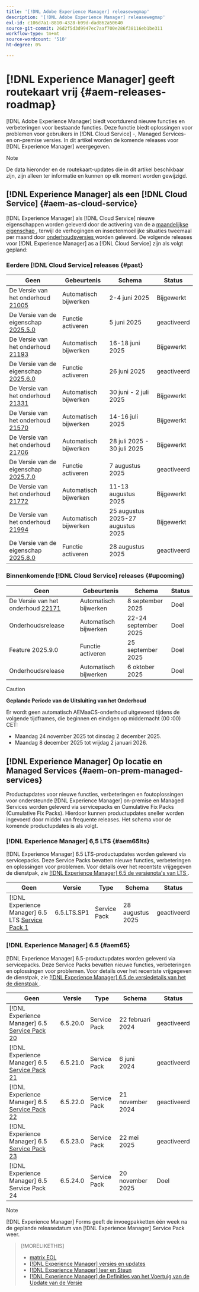```yaml
---
title: '[!DNL Adobe Experience Manager] releasewegmap'
description: '[!DNL Adobe Experience Manager] releasewegmap'
exl-id: c106d7a1-8810-4328-b99d-dad862a50640
source-git-commit: 26d2f5d3d9947ec7aaf700e286f38116eb1be311
workflow-type: tm+mt
source-wordcount: '510'
ht-degree: 0%

---
```



# [!DNL Experience Manager] geeft routekaart vrij {#aem-releases-roadmap}

[!DNL Adobe Experience Manager] biedt voortdurend nieuwe functies en verbeteringen voor bestaande functies. Deze functie biedt oplossingen voor problemen voor gebruikers in [!DNL Cloud Service] -, Managed Services- en on-premise versies. In dit artikel worden de komende releases voor [!DNL Experience Manager] weergegeven.

>[!NOTE]
>
>De data hieronder en de routekaart-updates die in dit artikel beschikbaar zijn, zijn alleen ter informatie en kunnen op elk moment worden gewijzigd.

## [!DNL Experience Manager] als een [!DNL Cloud Service] {#aem-as-cloud-service}

[!DNL Experience Manager] als [!DNL Cloud Service] nieuwe eigenschappen worden geleverd door de activering van de a [ maandelijkse eigenschap ](https://experienceleague.adobe.com/en/docs/experience-manager-cloud-service/content/release-notes/release-notes/release-notes-current), terwijl de verhogingen en insectenmoeilijke situaties tweemaal per maand door [ onderhoudsversies ](https://experienceleague.adobe.com/en/docs/experience-manager-cloud-service/content/release-notes/maintenance/latest) worden geleverd.
De volgende releases voor [!DNL Experience Manager] as a [!DNL Cloud Service] zijn als volgt gepland:

### Eerdere [!DNL Cloud Service] releases {#past}

| Geen | Gebeurtenis | Schema | Status |
|---|---|---|---|
| De Versie van het onderhoud [ 21005 ](https://experienceleague.adobe.com/en/docs/experience-manager-cloud-service/content/release-notes/maintenance/2025/2025-5-0#21005) | Automatisch bijwerken | 2-4 juni 2025 | Bijgewerkt |
| De Versie van de eigenschap [ 2025.5.0 ](https://experienceleague.adobe.com/en/docs/experience-manager-cloud-service/content/release-notes/release-notes/2025/release-notes-2025-5-0) | Functie activeren | 5 juni 2025 | geactiveerd |
| De Versie van het onderhoud [ 21193 ](https://experienceleague.adobe.com/en/docs/experience-manager-cloud-service/content/release-notes/maintenance/2025/2025-6-0) | Automatisch bijwerken | 16-18 juni 2025 | Bijgewerkt |
| De Versie van de eigenschap [ 2025.6.0 ](https://experienceleague.adobe.com/en/docs/experience-manager-cloud-service/content/release-notes/release-notes/2025/release-notes-2025-6-0) | Functie activeren | 26 juni 2025 | geactiveerd |
| De Versie van het onderhoud [ 21331 ](https://experienceleague.adobe.com/en/docs/experience-manager-cloud-service/content/release-notes/maintenance/2025/2025-7-0#21331) | Automatisch bijwerken | 30 juni - 2 juli 2025 | Bijgewerkt |
| De Versie van het onderhoud [ 21570 ](https://experienceleague.adobe.com/en/docs/experience-manager-cloud-service/content/release-notes/maintenance/2025/2025-7-0#21570) | Automatisch bijwerken | 14-16 juli 2025 | Bijgewerkt |
| De Versie van het onderhoud [ 21706 ](https://experienceleague.adobe.com/en/docs/experience-manager-cloud-service/content/release-notes/maintenance/2025/2025-7-0#21706) | Automatisch bijwerken | 28 juli 2025 - 30 juli 2025 | Bijgewerkt |
| De Versie van de eigenschap [ 2025.7.0 ](https://experienceleague.adobe.com/en/docs/experience-manager-cloud-service/content/release-notes/release-notes/2025/release-notes-2025-7-0) | Functie activeren | 7 augustus 2025 | geactiveerd |
| De Versie van het onderhoud [ 21772 ](https://experienceleague.adobe.com/en/docs/experience-manager-cloud-service/content/release-notes/maintenance/2025/2025-8-0#21772) | Automatisch bijwerken | 11-13 augustus 2025 | Bijgewerkt |
| De Versie van het onderhoud [ 21994 ](https://experienceleague.adobe.com/en/docs/experience-manager-cloud-service/content/release-notes/maintenance/2025/2025-8-0#21994) | Automatisch bijwerken | 25 augustus 2025-27 augustus 2025 | Bijgewerkt |
| De Versie van de eigenschap [ 2025.8.0 ](https://experienceleague.adobe.com/en/docs/experience-manager-cloud-service/content/release-notes/release-notes/release-notes-current) | Functie activeren | 28 augustus 2025 | geactiveerd |

### Binnenkomende [!DNL Cloud Service] releases {#upcoming}

| Geen | Gebeurtenis | Schema | Status |
|---|---|---|---|
| De Versie van het onderhoud [ 22171 ](https://experienceleague.adobe.com/en/docs/experience-manager-cloud-service/content/release-notes/maintenance/latest) | Automatisch bijwerken | 8 september 2025 | Doel |
| Onderhoudsrelease | Automatisch bijwerken | 22-24 september 2025 | Doel |
| Feature 2025.9.0 | Functie activeren | 25 september 2025 | Doel |
| Onderhoudsrelease | Automatisch bijwerken | 6 oktober 2025 | Doel |

>[!CAUTION]
>
>**Geplande Periode van de Uitsluiting van het Onderhoud**
>
> Er wordt geen automatisch AEMaaCS-onderhoud uitgevoerd tijdens de volgende tijdframes, die beginnen en eindigen op middernacht (00 :00) CET:
>
>* Maandag 24 november 2025 tot dinsdag 2 december 2025.
>* Maandag 8 december 2025 tot vrijdag 2 januari 2026.

## [!DNL Experience Manager] Op locatie en Managed Services {#aem-on-prem-managed-services}

Productupdates voor nieuwe functies, verbeteringen en foutoplossingen voor ondersteunde [!DNL Experience Manager] on-premise en Managed Services worden geleverd via servicepacks en Cumulative Fix Packs (Cumulative Fix Packs). Hierdoor kunnen productupdates sneller worden ingevoerd door middel van frequente releases. Het schema voor de komende productupdates is als volgt.

### [!DNL Experience Manager] 6,5 LTS {#aem65lts}

[!DNL Experience Manager] 6.5 LTS-productupdates worden geleverd via servicepacks. Deze Service Packs bevatten nieuwe functies, verbeteringen en oplossingen voor problemen. Voor details over het recentste vrijgegeven de dienstpak, zie [[!DNL Experience Manager]  6.5 de versienota&#39;s van LTS ](https://experienceleague.adobe.com/en/docs/experience-manager-65-lts/content/release-notes/release-notes).

| Geen | Versie | Type | Schema | Status |
|---|---|---|---|---|
| [!DNL Experience Manager] 6.5 LTS [ Service Pack 1 ](https://experienceleague.adobe.com/en/docs/experience-manager-65-lts/content/release-notes/release-notes) | 6.5.LTS.SP1 | Service Pack | 28 augustus 2025 | geactiveerd |

### [!DNL Experience Manager] 6.5 {#aem65}

[!DNL Experience Manager] 6.5-productupdates worden geleverd via servicepacks. Deze Service Packs bevatten nieuwe functies, verbeteringen en oplossingen voor problemen. Voor details over het recentste vrijgegeven de dienstpak, zie [[!DNL Experience Manager]  6.5 de versiedetails van het de dienstpak ](https://experienceleague.adobe.com/en/docs/experience-manager-65/content/release-notes/release-notes).

| Geen | Versie | Type | Schema | Status |
|---|---|---|---|---|
| [!DNL Experience Manager] 6.5 [ Service Pack 20 ](https://experienceleague.adobe.com/en/docs/experience-manager-65/content/release-notes/service-pack/6-5-20) | 6.5.20.0 | Service Pack | 22 februari 2024 | geactiveerd |
| [!DNL Experience Manager] 6.5 [ Service Pack 21 ](https://experienceleague.adobe.com/en/docs/experience-manager-65/content/release-notes/service-pack/6-5-21) | 6.5.21.0 | Service Pack | 6 juni 2024 | geactiveerd |
| [!DNL Experience Manager] 6.5 [ Service Pack 22 ](https://experienceleague.adobe.com/en/docs/experience-manager-65/content/release-notes/service-pack/6-5-22) | 6.5.22.0 | Service Pack | 21 november 2024 | geactiveerd |
| [!DNL Experience Manager] 6.5 [ Service Pack 23 ](https://experienceleague.adobe.com/en/docs/experience-manager-65/content/release-notes/release-notes) | 6.5.23.0 | Service Pack | 22 mei 2025 | geactiveerd |
| [!DNL Experience Manager] 6.5 Service Pack 24 | 6.5.24.0 | Service Pack | 20 november 2025 | Doel |

>[!NOTE]
>
>[!DNL Experience Manager] Forms geeft de invoegpakketten één week na de geplande releasedatum van [!DNL Experience Manager] Service Pack weer.

>[!MORELIKETHIS]
>
>* [ matrix EOL ](https://helpx.adobe.com/support/programs/eol-matrix.html)
>* [[!DNL Experience Manager]  versies en updates ](https://experienceleague.adobe.com/en/docs/experience-manager-release-information/aem-release-updates/aem-releases-updates)
>* [[!DNL Experience Manager]  leer en Steun ](https://experienceleague.adobe.com/en/docs/experience-manager-cloud-service)
>* [[!DNL Experience Manager]  de Definities van het Voertuig van de Update van de Versie ](/help/using/update-release-vehicle-definitions.md)
